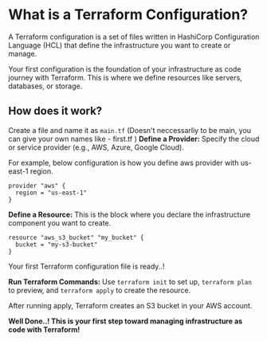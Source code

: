 # What is a Terraform Configuration?

A Terraform configuration is a set of files written in HashiCorp Configuration Language (HCL) that define the infrastructure you want to create or manage. 

Your first configuration is the foundation of your infrastructure as code journey with Terraform. This is where we define resources like servers, databases, or storage.

## How does it work?

Create a file and name it as `main.tf` (Doesn't neccessarliy to be main, you can give your own names like - first.tf )
**Define a Provider:** Specify the cloud or service provider (e.g., AWS, Azure, Google Cloud).

For example, below configuration is how you define aws provider with us-east-1 region.

```hcl
provider "aws" {
  region = "us-east-1"
}
```

**Define a Resource:** This is the block where you declare the infrastructure component you want to create.

```hcl
resource "aws_s3_bucket" "my_bucket" {
  bucket = "my-s3-bucket"
}
```

Your first Terraform configuration file is ready..!

**Run Terraform Commands:** Use `terraform init` to set up, `terraform plan` to preview, and `terraform apply` to create the resource.

After running apply, Terraform creates an S3 bucket in your AWS account.

**Well Done..! This is your first step toward managing infrastructure as code with Terraform!**
